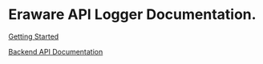 ﻿# Eraware API Logger Documentation.

[Getting Started](articles/intro.md)

[Backend API Documentation](/api/index.md)
